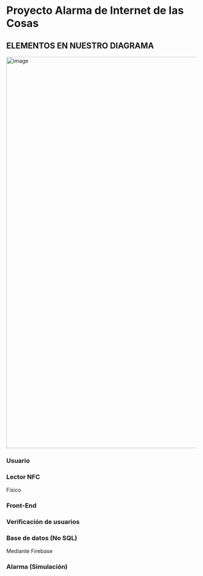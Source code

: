 # Proyecto Alarma de Internet de las Cosas

## ELEMENTOS EN NUESTRO DIAGRAMA
<img width="1037" alt="image" src="https://github.com/ChristopheTuz/proyecto-iot-alarma/assets/60182870/038c80b2-aa72-446d-bd87-373e3d0711ea">

### Usuario

### Lector NFC
Físico

### Front-End

### Verificación de usuarios

### Base de datos (No SQL)
Mediante Firebase

### Alarma (Simulación)
